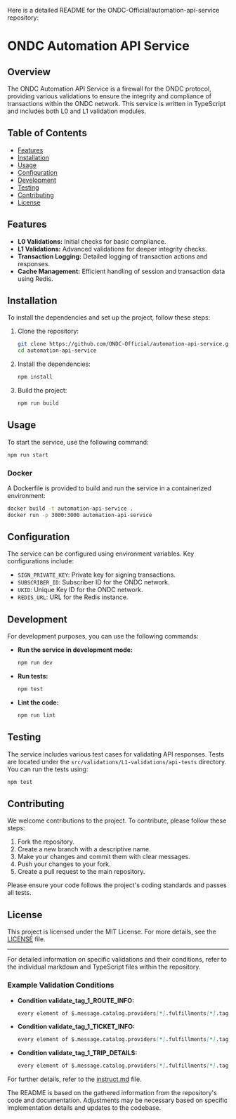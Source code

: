 Here is a detailed README for the ONDC-Official/automation-api-service repository:

# ONDC Automation API Service

## Overview

The ONDC Automation API Service is a firewall for the ONDC protocol, providing various validations to ensure the integrity and compliance of transactions within the ONDC network. This service is written in TypeScript and includes both L0 and L1 validation modules.

## Table of Contents

- [Features](#features)
- [Installation](#installation)
- [Usage](#usage)
- [Configuration](#configuration)
- [Development](#development)
- [Testing](#testing)
- [Contributing](#contributing)
- [License](#license)

## Features

- **L0 Validations:** Initial checks for basic compliance.
- **L1 Validations:** Advanced validations for deeper integrity checks.
- **Transaction Logging:** Detailed logging of transaction actions and responses.
- **Cache Management:** Efficient handling of session and transaction data using Redis.

## Installation

To install the dependencies and set up the project, follow these steps:

1. Clone the repository:
   ```sh
   git clone https://github.com/ONDC-Official/automation-api-service.git
   cd automation-api-service
   ```

2. Install the dependencies:
   ```sh
   npm install
   ```

3. Build the project:
   ```sh
   npm run build
   ```

## Usage

To start the service, use the following command:
```sh
npm run start
```

### Docker

A Dockerfile is provided to build and run the service in a containerized environment:
```sh
docker build -t automation-api-service .
docker run -p 3000:3000 automation-api-service
```

## Configuration

The service can be configured using environment variables. Key configurations include:

- `SIGN_PRIVATE_KEY`: Private key for signing transactions.
- `SUBSCRIBER_ID`: Subscriber ID for the ONDC network.
- `UKID`: Unique Key ID for the ONDC network.
- `REDIS_URL`: URL for the Redis instance.

## Development

For development purposes, you can use the following commands:

- **Run the service in development mode:**
  ```sh
  npm run dev
  ```

- **Run tests:**
  ```sh
  npm test
  ```

- **Lint the code:**
  ```sh
  npm run lint
  ```

## Testing

The service includes various test cases for validating API responses. Tests are located under the `src/validations/L1-validations/api-tests` directory. You can run the tests using:
```sh
npm test
```

## Contributing

We welcome contributions to the project. To contribute, please follow these steps:

1. Fork the repository.
2. Create a new branch with a descriptive name.
3. Make your changes and commit them with clear messages.
4. Push your changes to your fork.
5. Create a pull request to the main repository.

Please ensure your code follows the project's coding standards and passes all tests.

## License

This project is licensed under the MIT License. For more details, see the [LICENSE](LICENSE) file.

---

For detailed information on specific validations and their conditions, refer to the individual markdown and TypeScript files within the repository.

### Example Validation Conditions

- **Condition validate_tag_1_ROUTE_INFO:**
  ```markdown
  every element of $.message.catalog.providers[*].fulfillments[*].tags[?(@.descriptor.code=='ROUTE_INFO')].list[*].descriptor.code must be in ["ROUTE_ID", "ROUTE_DIRECTION"]
  ```

- **Condition validate_tag_1_TICKET_INFO:**
  ```markdown
  every element of $.message.catalog.providers[*].fulfillments[*].tags[?(@.descriptor.code=='TICKET_INFO')].list[*].descriptor.code must be in ["NUMBER"]
  ```

- **Condition validate_tag_1_TRIP_DETAILS:**
  ```markdown
  every element of $.message.catalog.providers[*].fulfillments[*].tags[?(@.descriptor.code=='TRIP_DETAILS')].list[*].descriptor.code must be in ["AVAILABLE_TRIPS", "UTILIZED_TRIPS"]
  ```

For further details, refer to the [instruct.md](https://github.com/ONDC-Official/automation-api-service/blob/main/public/instruct.md) file. 

The README is based on the gathered information from the repository's code and documentation. Adjustments may be necessary based on specific implementation details and updates to the codebase.
